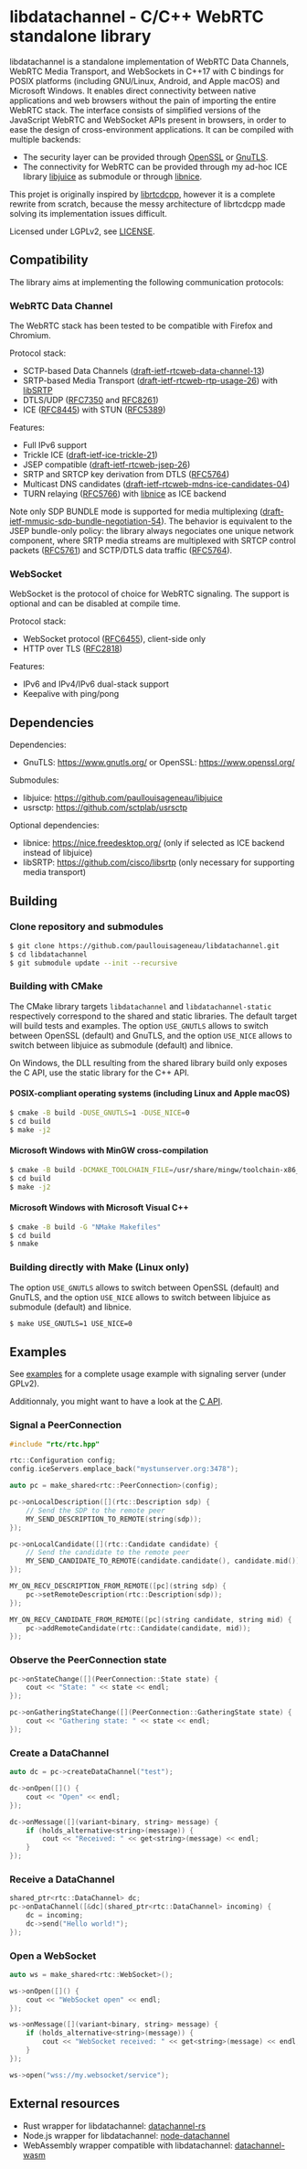 # libdatachannel - C/C++ WebRTC standalone library

libdatachannel is a standalone implementation of WebRTC Data Channels, WebRTC Media Transport, and WebSockets in C++17 with C bindings for POSIX platforms (including GNU/Linux, Android, and Apple macOS) and Microsoft Windows. It enables direct connectivity between native applications and web browsers without the pain of importing the entire WebRTC stack. The interface consists of simplified versions of the JavaScript WebRTC and WebSocket APIs present in browsers, in order to ease the design of cross-environment applications.
It can be compiled with multiple backends:
- The security layer can be provided through [OpenSSL](https://www.openssl.org/) or [GnuTLS](https://www.gnutls.org/).
- The connectivity for WebRTC can be provided through my ad-hoc ICE library [libjuice](https://github.com/paullouisageneau/libjuice) as submodule or through [libnice](https://github.com/libnice/libnice).

This projet is originally inspired by [librtcdcpp](https://github.com/chadnickbok/librtcdcpp), however it is a complete rewrite from scratch, because the messy architecture of librtcdcpp made solving its implementation issues difficult.

Licensed under LGPLv2, see [LICENSE](https://github.com/paullouisageneau/libdatachannel/blob/master/LICENSE).

## Compatibility

The library aims at implementing the following communication protocols:

### WebRTC Data Channel

The WebRTC stack has been tested to be compatible with Firefox and Chromium.

Protocol stack:
- SCTP-based Data Channels ([draft-ietf-rtcweb-data-channel-13](https://tools.ietf.org/html/draft-ietf-rtcweb-data-channel-13))
- SRTP-based Media Transport ([draft-ietf-rtcweb-rtp-usage-26](https://tools.ietf.org/html/draft-ietf-rtcweb-rtp-usage-26)) with [libSRTP](https://github.com/cisco/libsrtp)
- DTLS/UDP ([RFC7350](https://tools.ietf.org/html/rfc7350) and [RFC8261](https://tools.ietf.org/html/rfc8261))
- ICE ([RFC8445](https://tools.ietf.org/html/rfc8445)) with STUN ([RFC5389](https://tools.ietf.org/html/rfc5389))

Features:
- Full IPv6 support
- Trickle ICE ([draft-ietf-ice-trickle-21](https://tools.ietf.org/html/draft-ietf-ice-trickle-21))
- JSEP compatible ([draft-ietf-rtcweb-jsep-26](https://tools.ietf.org/html/draft-ietf-rtcweb-jsep-26))
- SRTP and SRTCP key derivation from DTLS ([RFC5764](https://tools.ietf.org/html/rfc5764))
- Multicast DNS candidates ([draft-ietf-rtcweb-mdns-ice-candidates-04](https://tools.ietf.org/html/draft-ietf-rtcweb-mdns-ice-candidates-04))
- TURN relaying ([RFC5766](https://tools.ietf.org/html/rfc5766)) with [libnice](https://github.com/libnice/libnice) as ICE backend

Note only SDP BUNDLE mode is supported for media multiplexing ([draft-ietf-mmusic-sdp-bundle-negotiation-54](https://tools.ietf.org/html/draft-ietf-mmusic-sdp-bundle-negotiation-54)). The behavior is equivalent to the JSEP bundle-only policy: the library always negociates one unique network component, where SRTP media streams are multiplexed with SRTCP control packets ([RFC5761](https://tools.ietf.org/html/rfc5761)) and SCTP/DTLS data traffic ([RFC5764](https://tools.ietf.org/html/rfc5764)).

### WebSocket

WebSocket is the protocol of choice for WebRTC signaling. The support is optional and can be disabled at compile time.

Protocol stack:
- WebSocket protocol ([RFC6455](https://tools.ietf.org/html/rfc6455)), client-side only
- HTTP over TLS ([RFC2818](https://tools.ietf.org/html/rfc2818))

Features:
- IPv6 and IPv4/IPv6 dual-stack support
- Keepalive with ping/pong

## Dependencies

Dependencies:
- GnuTLS: https://www.gnutls.org/ or OpenSSL: https://www.openssl.org/

Submodules:
- libjuice: https://github.com/paullouisageneau/libjuice
- usrsctp: https://github.com/sctplab/usrsctp

Optional dependencies:
- libnice: https://nice.freedesktop.org/ (only if selected as ICE backend instead of libjuice)
- libSRTP: https://github.com/cisco/libsrtp (only necessary for supporting media transport)

## Building

### Clone repository and submodules

```bash
$ git clone https://github.com/paullouisageneau/libdatachannel.git
$ cd libdatachannel
$ git submodule update --init --recursive
```

### Building with CMake

The CMake library targets `libdatachannel` and `libdatachannel-static` respectively correspond to the shared and static libraries. The default target will build tests and examples. The option `USE_GNUTLS` allows to switch between OpenSSL (default) and GnuTLS, and the option `USE_NICE` allows to switch between libjuice as submodule (default) and libnice.

On Windows, the DLL resulting from the shared library build only exposes the C API, use the static library for the C++ API.

#### POSIX-compliant operating systems (including Linux and Apple macOS)
```bash
$ cmake -B build -DUSE_GNUTLS=1 -DUSE_NICE=0
$ cd build
$ make -j2
```

#### Microsoft Windows with MinGW cross-compilation
```bash
$ cmake -B build -DCMAKE_TOOLCHAIN_FILE=/usr/share/mingw/toolchain-x86_64-w64-mingw32.cmake # replace with your toolchain file
$ cd build
$ make -j2
```

#### Microsoft Windows with Microsoft Visual C++
```bash
$ cmake -B build -G "NMake Makefiles"
$ cd build
$ nmake
```

### Building directly with Make (Linux only)

The option `USE_GNUTLS` allows to switch between OpenSSL (default) and GnuTLS, and the option `USE_NICE` allows to switch between libjuice as submodule (default) and libnice.

```bash
$ make USE_GNUTLS=1 USE_NICE=0
```

## Examples

See [examples](https://github.com/paullouisageneau/libdatachannel/blob/master/examples/) for a complete usage example with signaling server (under GPLv2).

Additionnaly, you might want to have a look at the [C API](https://github.com/paullouisageneau/libdatachannel/blob/dev/include/rtc/rtc.h).

### Signal a PeerConnection

```cpp
#include "rtc/rtc.hpp"
```

```cpp
rtc::Configuration config;
config.iceServers.emplace_back("mystunserver.org:3478");

auto pc = make_shared<rtc::PeerConnection>(config);

pc->onLocalDescription([](rtc::Description sdp) {
    // Send the SDP to the remote peer
    MY_SEND_DESCRIPTION_TO_REMOTE(string(sdp));
});

pc->onLocalCandidate([](rtc::Candidate candidate) {
    // Send the candidate to the remote peer
    MY_SEND_CANDIDATE_TO_REMOTE(candidate.candidate(), candidate.mid());
});

MY_ON_RECV_DESCRIPTION_FROM_REMOTE([pc](string sdp) {
    pc->setRemoteDescription(rtc::Description(sdp));
});

MY_ON_RECV_CANDIDATE_FROM_REMOTE([pc](string candidate, string mid) {
    pc->addRemoteCandidate(rtc::Candidate(candidate, mid));
});
```

### Observe the PeerConnection state

```cpp
pc->onStateChange([](PeerConnection::State state) {
    cout << "State: " << state << endl;
});

pc->onGatheringStateChange([](PeerConnection::GatheringState state) {
    cout << "Gathering state: " << state << endl;
});

```

### Create a DataChannel

```cpp
auto dc = pc->createDataChannel("test");

dc->onOpen([]() {
    cout << "Open" << endl;
});

dc->onMessage([](variant<binary, string> message) {
    if (holds_alternative<string>(message)) {
        cout << "Received: " << get<string>(message) << endl;
    }
});
```

### Receive a DataChannel

```cpp
shared_ptr<rtc::DataChannel> dc;
pc->onDataChannel([&dc](shared_ptr<rtc::DataChannel> incoming) {
    dc = incoming;
    dc->send("Hello world!");
});

```

### Open a WebSocket

```cpp
auto ws = make_shared<rtc::WebSocket>();

ws->onOpen([]() {
	cout << "WebSocket open" << endl;
});

ws->onMessage([](variant<binary, string> message) {
    if (holds_alternative<string>(message)) {
        cout << "WebSocket received: " << get<string>(message) << endl;
    }
});

ws->open("wss://my.websocket/service");

```

## External resources
- Rust wrapper for libdatachannel: [datachannel-rs](https://github.com/lerouxrgd/datachannel-rs)
- Node.js wrapper for libdatachannel: [node-datachannel](https://github.com/murat-dogan/node-datachannel)
- WebAssembly wrapper compatible with libdatachannel: [datachannel-wasm](https://github.com/paullouisageneau/datachannel-wasm)


